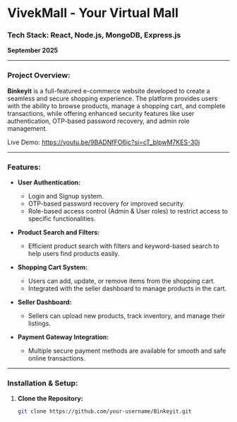 # **VivekMall - Your Virtual Mall**

### **Tech Stack:** React, Node.js, MongoDB, Express.js

**September 2025**

---

### **Project Overview:**

**Binkeyit** is a full-featured e-commerce website developed to create a seamless and secure shopping experience. The platform provides users with the ability to browse products, manage a shopping cart, and complete transactions, while offering enhanced security features like user authentication, OTP-based password recovery, and admin role management.

Live Demo: https://youtu.be/9BADNfFO6ic?si=cT_blpwM7KES-30j

---

### **Features:**

- **User Authentication:**
  - Login and Signup system.
  - OTP-based password recovery for improved security.
  - Role-based access control (Admin & User roles) to restrict access to specific functionalities.

- **Product Search and Filters:**
  - Efficient product search with filters and keyword-based search to help users find products easily.

- **Shopping Cart System:**
  - Users can add, update, or remove items from the shopping cart.
  - Integrated with the seller dashboard to manage products in the cart.

- **Seller Dashboard:**
  - Sellers can upload new products, track inventory, and manage their listings.

- **Payment Gateway Integration:**
  - Multiple secure payment methods are available for smooth and safe online transactions.

---

### **Installation & Setup:**

1. **Clone the Repository:**

   ```bash
   git clone https://github.com/your-username/Binkeyit.git
